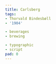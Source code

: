 ```yaml
---
title: Carlsberg
tags:
- Thorvald Bindesbøll
- '1904'

- beverages
- brewing

- typographic
- script
pad: 0
---
```


